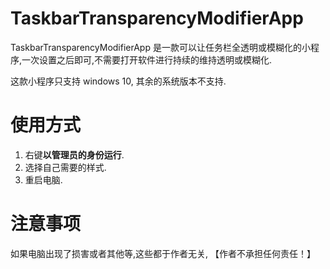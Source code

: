 # TaskbarTransparencyModifierApp

TaskbarTransparencyModifierApp 是一款可以让任务栏全透明或模糊化的小程序,一次设置之后即可,不需要打开软件进行持续的维持透明或模糊化.

这款小程序只支持 windows 10, 其余的系统版本不支持.

# 使用方式

1. 右键**以管理员的身份运行**.
2. 选择自己需要的样式.
3. 重启电脑.

# 注意事项

如果电脑出现了损害或者其他等,这些都于作者无关, 【作者不承担任何责任！】
